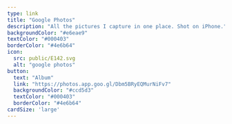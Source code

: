 ```yaml
---
type: link
title: "Google Photos"
description: "All the pictures I capture in one place. Shot on iPhone."
backgroundColor: "#e6eae9"
textColor: "#000403"
borderColor: "#4e6b64"
icon:
  src: public/E142.svg
  alt: "google photos"
button: 
  text: "Album"
  link: "https://photos.app.goo.gl/Dbm5BRyEQMurNiFv7"
  backgroundColor: "#ccd5d3"
  textColor: "#000403"
  borderColor: "#4e6b64"
cardSize: 'large'
---
```

